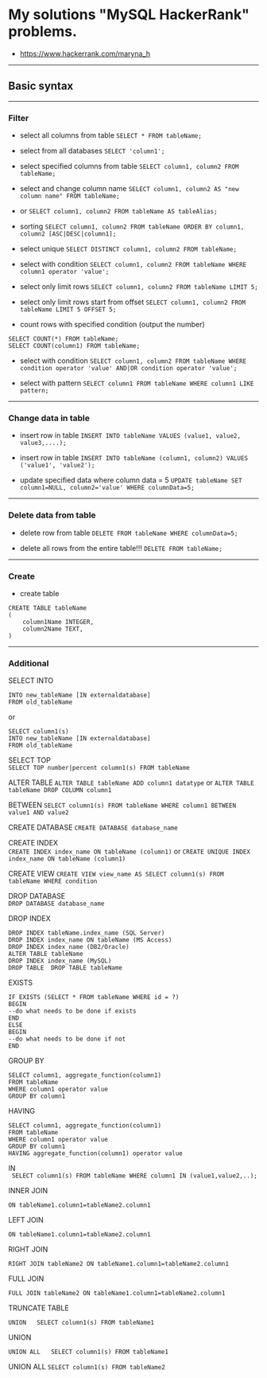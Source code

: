 # My solutions "MySQL HackerRank" problems.
* https://www.hackerrank.com/maryna_h

---

## Basic syntax

---

### Filter
* select all columns from table
```SELECT * FROM tableName;```

* select from all databases
```SELECT 'column1';```

* select specified columns from table
```SELECT column1, column2 FROM tableName;```

* select and change column name
```SELECT column1, column2 AS "new column name" FROM tableName;```
* or ```SELECT column1, column2 FROM tableName AS tableAlias;```

* sorting
```SELECT column1, column2 FROM tableName ORDER BY column1, column2 [ASC|DESC|column1];```

* select unique
```SELECT DISTINCT column1, column2 FROM tableName;```

* select with condition
```SELECT column1, column2 FROM tableName WHERE column1 operator 'value';```

* select only limit rows
```SELECT column1, column2 FROM tableName LIMIT 5;```

* select only limit rows start from offset
```SELECT column1, column2 FROM tableName LIMIT 5 OFFSET 5;```

* count rows with specified condition (output the number)
```
SELECT COUNT(*) FROM tableName;
SELECT COUNT(column1) FROM tableName;
```

* select with condition	
```SELECT column1, column2 FROM tableName WHERE condition operator 'value' AND|OR condition operator 'value';```

* select with pattern
```SELECT column1 FROM tableName WHERE column1 LIKE pattern;```

---

### Change data in table
* insert row in table
```INSERT INTO tableName VALUES (value1, value2, value3,....);```
* insert row in table
```INSERT INTO tableName (column1, column2) VALUES ('value1', 'value2');```

* update specified data where column data = 5
```UPDATE tableName SET column1=NULL, column2='value' WHERE columnData=5;```

---

### Delete data from table
* delete row from table
```DELETE FROM tableName WHERE columnData=5;```

* delete all rows from the entire table!!!
```DELETE FROM tableName;```



---

### Create
* create table
```
CREATE TABLE tableName
(
	column1Name INTEGER,
	column2Name TEXT,
)
```

---

### Additional

SELECT INTO	
```SELECT *
INTO new_tableName [IN externaldatabase]
FROM old_tableName
```
or
```
SELECT column1(s)
INTO new_tableName [IN externaldatabase]
FROM old_tableName
```

SELECT TOP	
```SELECT TOP number|percent column1(s) FROM tableName```

ALTER TABLE	
```ALTER TABLE tableName ADD column1 datatype```
or ```ALTER TABLE tableName DROP COLUMN column1```

BETWEEN	
```SELECT column1(s) FROM tableName WHERE column1 BETWEEN value1 AND value2```

CREATE DATABASE	
```CREATE DATABASE database_name```

CREATE INDEX	
```CREATE INDEX index_name ON tableName (column1)```
or ```CREATE UNIQUE INDEX index_name ON tableName (column1)```

CREATE VIEW	
```CREATE VIEW view_name AS SELECT column1(s) FROM tableName WHERE condition```

DROP DATABASE	
```DROP DATABASE database_name```

DROP INDEX	
```
DROP INDEX tableName.index_name (SQL Server)
DROP INDEX index_name ON tableName (MS Access)
DROP INDEX index_name (DB2/Oracle)
ALTER TABLE tableName
DROP INDEX index_name (MySQL)
DROP TABLE	DROP TABLE tableName
```

EXISTS	
```
IF EXISTS (SELECT * FROM tableName WHERE id = ?)
BEGIN
--do what needs to be done if exists
END
ELSE
BEGIN
--do what needs to be done if not
END
```

GROUP BY
```
SELECT column1, aggregate_function(column1)
FROM tableName
WHERE column1 operator value
GROUP BY column1
```

HAVING	
```
SELECT column1, aggregate_function(column1)
FROM tableName
WHERE column1 operator value
GROUP BY column1
HAVING aggregate_function(column1) operator value
```

IN	
``` SELECT column1(s) FROM tableName WHERE column1 IN (value1,value2,..);```

INNER JOIN	
```SELECT column1(s) FROM tableName1 INNER JOIN tableName2
ON tableName1.column1=tableName2.column1
```

LEFT JOIN	
```SELECT column1(s) FROM tableName1 LEFT JOIN tableName2
ON tableName1.column1=tableName2.column1
```

RIGHT JOIN	
```SELECT column1(s) FROM tableName1
RIGHT JOIN tableName2 ON tableName1.column1=tableName2.column1
```

FULL JOIN	
```SELECT column1(s) FROM tableName1
FULL JOIN tableName2 ON tableName1.column1=tableName2.column1
```


TRUNCATE TABLE	
```TRUNCATE TABLE tableName
UNION	SELECT column1(s) FROM tableName1
```

UNION
```SELECT column1(s) FROM tableName2
UNION ALL	SELECT column1(s) FROM tableName1
```

UNION ALL
```SELECT column1(s) FROM tableName2```

